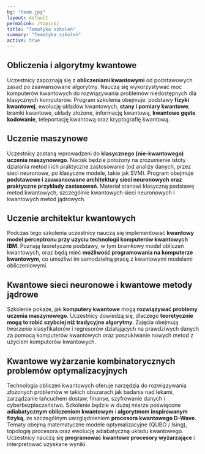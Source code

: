 ```yaml
---
bg: "team.jpg"
layout: default
permalink: /topics/
title: "Tematyka szkoleń"
summary: "Tematyka szkoleń"
active: true
---
```


## Obliczenia i algorytmy kwantowe

Uczestnicy zapoznają się z **obliczeniami kwantowymi** od podstawowych zasad po
zaawansowane algorytmy. Nauczą się wykorzystywać moc komputerów kwantowych do
rozwiązywania problemów niedostępnych dla klasycznych komputerów. Program
szkolenia obejmuje: podstawy **fizyki kwantowej**, ewolucję układów kwantowych,
**stany i pomiary kwantowe**, bramki kwantowe, układy złożone, informację
kwantową, **kwantowe gęste kodowanie**, teleportację kwantową oraz kryptografię
kwantową.

## Uczenie maszynowe

Uczestnicy zostaną wprowadzeni do **klasycznego (nie-kwantowego) uczenia
maszynowego**. Nacisk będzie położony na zrozumienie istoty działania metod i
ich praktyczne zastosowanie (od analizy danych, przez sieci neuronowe, po
klasyczne modele, takie jak SVM). Program obejmuje **podstawowe i zaawansowane
architektury sieci neuronowych oraz praktyczne przykłady zastosowań**. Materiał
stanowi klasyczną podstawę metod kwantowych, szczególnie kwantowych sieci
neuronowych i kwantowych metod jądrowych.

## Uczenie architektur kwantowych

Podczas tego szkolenia uczestnicy nauczą się implementować **kwantowy model
perceptronu przy użyciu technologii komputerów kwantowych IBM**. Poznają
teoretyczne podstawy, w tym bramkowy model obliczeń kwantowych, oraz będą mieć
**możliwość programowania na komputerze kwantowym**, co umożliwi im samodzielną
pracę z kwantowymi modelami obliczeniowymi.

## Kwantowe sieci neuronowe i kwantowe metody jądrowe

Szkolenie pokaże, jak **komputery kwantowe** mogą **rozwiązywać problemy uczenia
maszynowego**. Uczestnicy dowiedzą się, dlaczego **teoretycznie mogą to robić
szybciej niż tradycyjne algorytmy**. Zajęcia obejmują tworzenie klasyfikatorów i
regresorów działających na prawdziwych danych za pomocą komputerów kwantowych
oraz poszukiwanie nowych metod z użyciem komputerów kwantowych.

## Kwantowe wyżarzanie kombinatorycznych problemów optymalizacyjnych

Technologia obliczeń kwantowych oferuje narzędzia do rozwiązywania złożonych
problemów w takich obszarach jak badania nad lekami, zarządzanie łańcuchem
dostaw, finanse, szyfrowanie danych i cyberbezpieczeństwo. Szkolenie będzie w
dużej mierze poświęcone **adiabatycznym obliczeniom kwantowym** i **algorytmom
inspirowanym fizyką**, ze szczególnym uwzględnieniem **procesora kwantowego
D-Wave**. Tematy obejmą matematyczne modele optymalizacyjne (QUBO / Ising),
topologię procesora oraz ewolucję adiabatyczną układu kwantowego. Uczestnicy
nauczą się **programować kwantowe procesory wyżarzające** i interpretować
uzyskane wyniki. 
